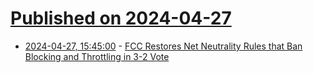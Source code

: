 # [Published on 2024-04-27](index.md)

* [2024-04-27, 15:45:00](https://soylentnews.org/article.pl?sid=24/04/26/0018251&from=rss) - [FCC Restores Net Neutrality Rules that Ban Blocking and Throttling in 3-2 Vote](https://soylentnews.org/article.pl?sid=24/04/26/0018251&from=rss)
